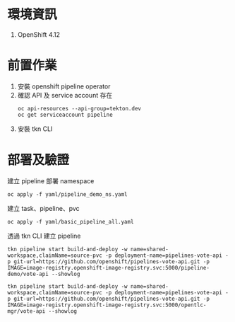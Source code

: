 # 環境資訊

1. OpenShift 4.12

# 前置作業

1. 安裝 openshift pipeline operator
2. 確認 API 及 service account 存在
   ```
   oc api-resources --api-group=tekton.dev
   oc get serviceaccount pipeline
   ```
3. 安裝 tkn CLI

# 部署及驗證

建立 pipeline 部署 namespace
```
oc apply -f yaml/pipeline_demo_ns.yaml
```

建立 task、pipeline、pvc
```
oc apply -f yaml/basic_pipeline_all.yaml
```

透過 tkn CLI 建立 pipeline
```
tkn pipeline start build-and-deploy -w name=shared-workspace,claimName=source-pvc -p deployment-name=pipelines-vote-api -p git-url=https://github.com/openshift/pipelines-vote-api.git -p IMAGE=image-registry.openshift-image-registry.svc:5000/pipeline-demo/vote-api --showlog

tkn pipeline start build-and-deploy -w name=shared-workspace,claimName=source-pvc -p deployment-name=pipelines-vote-api -p git-url=https://github.com/openshift/pipelines-vote-api.git -p IMAGE=image-registry.openshift-image-registry.svc:5000/opentlc-mgr/vote-api --showlog
```